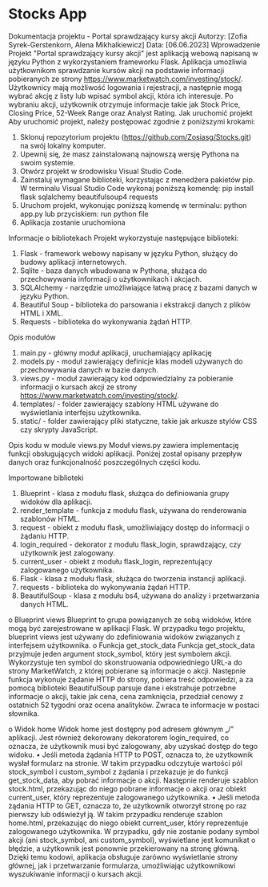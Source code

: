 # Stocks App
Dokumentacja projektu - Portal sprawdzający kursy akcji
Autorzy: [Zofia Syrek-Gerstenkorn, Alena Mikhalkiewicz] Data: [06.06.2023]
Wprowadzenie
Projekt "Portal sprawdzający kursy akcji" jest aplikacją webową napisaną w języku Python z wykorzystaniem frameworku Flask. Aplikacja umożliwia użytkownikom sprawdzanie kursów akcji na podstawie informacji pobieranych ze strony https://www.marketwatch.com/investing/stock/. Użytkownicy mają możliwość logowania i rejestracji, a następnie mogą wybrać akcję z listy lub wpisać symbol akcji, która ich interesuje. Po wybraniu akcji, użytkownik otrzymuje informacje takie jak Stock Price, Closing Price, 52-Week Range oraz Analyst Rating.
Jak uruchomić projekt
Aby uruchomić projekt, należy postępować zgodnie z poniższymi krokami:
1.	Sklonuj repozytorium projektu (https://github.com/Zosiasg/Stocks.git) na swój lokalny komputer.
2.	Upewnij się, że masz zainstalowaną najnowszą wersję Pythona na swoim systemie.
3.	Otwórz projekt w środowisku Visual Studio Code.
4.	Zainstaluj wymagane biblioteki, korzystając z menedżera pakietów pip. W terminalu Visual Studio Code wykonaj poniższą komendę:
pip install flask sqlalchemy beautifulsoup4 requests 
5.	Uruchom projekt, wykonując poniższą komendę w terminalu:
python app.py 
lub przyciskiem: run python file
6.	Aplikacja zostanie uruchomiona

Informacje o bibliotekach
Projekt wykorzystuje następujące biblioteki:
1.	Flask - framework webowy napisany w języku Python, służący do budowy aplikacji internetowych.
2.	Sqlite - baza danych wbudowana w Pythona, służąca do przechowywania informacji o użytkownikach i akcjach.
3.	SQLAlchemy - narzędzie umożliwiające łatwą pracę z bazami danych w języku Python.
4.	Beautiful Soup - biblioteka do parsowania i ekstrakcji danych z plików HTML i XML.
5.	Requests - biblioteka do wykonywania żądań HTTP.



Opis modułów
1.	main.py - główny moduł aplikacji, uruchamiający aplikację
2.	models.py - moduł zawierający definicje klas modeli używanych do przechowywania danych w bazie danych.
3.	views.py - moduł zawierający kod odpowiedzialny za pobieranie informacji o kursach akcji ze strony https://www.marketwatch.com/investing/stock/.
4.	templates/ - folder zawierający szablony HTML używane do wyświetlania interfejsu użytkownika.
5.	static/ - folder zawierający pliki statyczne, takie jak arkusze stylów CSS czy skrypty JavaScript.

Opis kodu w module views.py
Moduł views.py zawiera implementację funkcji obsługujących widoki aplikacji. Poniżej został opisany przepływ danych oraz funkcjonalność poszczególnych części kodu.

Importowane biblioteki
1.	Blueprint - klasa z modułu flask, służąca do definiowania grupy widoków dla aplikacji.
2.	render_template - funkcja z modułu flask, używana do renderowania szablonów HTML.
3.	request - obiekt z modułu flask, umożliwiający dostęp do informacji o żądaniu HTTP.
4.	login_required - dekorator z modułu flask_login, sprawdzający, czy użytkownik jest zalogowany.
5.	current_user - obiekt z modułu flask_login, reprezentujący zalogowanego użytkownika.
6.	Flask - klasa z modułu flask, służąca do tworzenia instancji aplikacji.
7.	requests - biblioteka do wykonywania żądań HTTP.
8.	BeautifulSoup - klasa z modułu bs4, używana do analizy i przetwarzania danych HTML.

o	Blueprint views
Blueprint to grupa powiązanych ze sobą widoków, które mogą być zarejestrowane w aplikacji Flask. W przypadku tego projektu, blueprint views jest używany do zdefiniowania widoków związanych z interfejsem użytkownika.
o	Funkcja get_stock_data
Funkcja get_stock_data przyjmuje jeden argument stock_symbol, który jest symbolem akcji. Wykorzystuje ten symbol do skonstruowania odpowiedniego URL-a do strony MarketWatch, z której pobierane są informacje o akcji. Następnie funkcja wykonuje żądanie HTTP do strony, pobiera treść odpowiedzi, a za pomocą biblioteki BeautifulSoup parsuje dane i ekstrahuje potrzebne informacje o akcji, takie jak cena, cena zamknięcia, przedział cenowy z ostatnich 52 tygodni oraz ocena analityków. Zwraca te informacje w postaci słownika.

o	Widok home
Widok home jest dostępny pod adresem głównym „/” aplikacji. Jest również dekorowany dekoratorem login_required, co oznacza, że użytkownik musi być zalogowany, aby uzyskać dostęp do tego widoku.
•	Jeśli metoda żądania HTTP to POST, oznacza to, że użytkownik wysłał formularz na stronie. W takim przypadku odczytuje wartości pól stock_symbol i custom_symbol z żądania i przekazuje je do funkcji get_stock_data, aby pobrać informacje o akcji. Następnie renderuje szablon stock.html, przekazując do niego pobrane informacje o akcji oraz obiekt current_user, który reprezentuje zalogowanego użytkownika.
•	Jeśli metoda żądania HTTP to GET, oznacza to, że użytkownik otworzył stronę po raz pierwszy lub odświeżył ją. W takim przypadku renderuje szablon home.html, przekazując do niego obiekt current_user, który reprezentuje zalogowanego użytkownika.
W przypadku, gdy nie zostanie podany symbol akcji (ani stock_symbol, ani custom_symbol), wyświetlane jest komunikat o błędzie, a użytkownik jest ponownie przekierowany na stronę główną.
Dzięki temu kodowi, aplikacja obsługuje zarówno wyświetlanie strony głównej, jak i przetwarzanie formularza, umożliwiając użytkownikowi wyszukiwanie informacji o kursach akcji.

